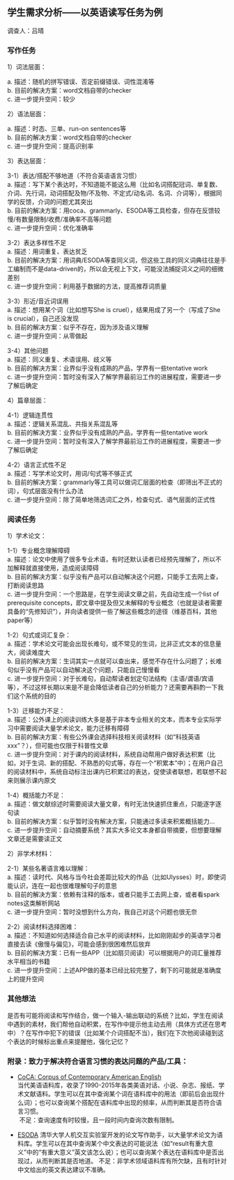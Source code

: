 ## 学生需求分析——以英语读写任务为例

调查人：吕晴

### 写作任务

1）词法层面：

a. 描述：随机的拼写错误、否定前缀错误、词性混淆等<br>
b. 目前的解决方案：word文档自带的checker<br>
c. 进一步提升空间：较少

2）语法层面：

a. 描述：时态、三单、run-on sentences等<br>
b. 目前的解决方案：word文档自带的checker<br>
c. 进一步提升空间：提高识别率

3）表达层面：

3-1）表达/搭配不够地道（不符合英语语言习惯）<br>
a. 描述：写下某个表达时，不知道能不能这么用（比如名词搭配冠词、单复数、介词、先行词，动词搭配及物/不及物、不定式/动名词、名词、介词等），根据同学的反馈，介词的问题尤其突出<br>
b. 目前的解决方案：用coca、grammarly、ESODA等工具检查，但存在反馈较慢/有数量限制/收费/准确率不高等问题<br>
c. 进一步提升空间：优化准确率

3-2）表达多样性不足<br>
a. 描述：用词重复、表达贫乏<br>
b. 目前的解决方案：用词典/ESODA等查同义词，但这些工具的同义词典往往是手工编制而不是data-driven的，所以会无视上下文，可能没法捕捉词义之间的细微差别<br>
c. 进一步提升空间：利用基于数据的方法，提高推荐词质量

3-3）形近/音近词误用<br>
a. 描述：想用某个词（比如想写She is cruel），结果用成了另一个（写成了She is crucial），自己还没发现<br>
b. 目前的解决方案：似乎不存在，因为涉及语义理解<br>
c. 进一步提升空间：从零做起

3-4）其他问题<br>
a. 描述：同义重复、术语误用、歧义等<br>
b. 目前的解决方案：业界似乎没有成熟的产品，学界有一些tentative work<br>
c. 进一步提升空间：暂时没有深入了解学界最前沿工作的进展程度，需要进一步了解后确定

4）篇章层面：

4-1）逻辑连贯性<br>
a. 描述：逻辑关系混乱、共指关系混乱等<br>
b. 目前的解决方案：业界似乎没有成熟的产品，学界有一些tentative work<br>
c. 进一步提升空间：暂时没有深入了解学界最前沿工作的进展程度，需要进一步了解后确定

4-2）语言正式性不足<br>
a. 描述：写学术论文时，用词/句式等不够正式<br>
b. 目前的解决方案：grammarly等工具可以做词汇层面的检查（即筛出不正式的词），句式层面没有什么办法<br>
c. 进一步提升空间：除了简单地筛选词汇之外，检查句式、语气层面的正式性

### 阅读任务

1）学术论文：

1-1）专业概念理解障碍<br>
a. 描述：论文中使用了很多专业术语，有时还默认读者已经预先理解了，所以不加解释就直接使用，造成阅读障碍<br>
b. 目前的解决方案：似乎没有产品可以自动解决这个问题，只能手工去网上查，打断阅读思路<br>
c. 进一步提升空间：一个思路是，在学生阅读文章之前，先自动生成一个list of prerequisite concepts，即文章中提及但又未解释的专业概念（也就是读者需要具备的“先修知识”），并向读者提供一些了解这些概念的途径（维基百科，其他paper等）

1-2）句式或词汇复杂：<br>
a. 描述：学术论文可能会出现长难句，或不常见的生词，比非正式文本的信息量大，阅读难度大<br>
b. 目前的解决方案：生词其实一点就可以查出来，感觉不存在什么问题了；长难句似乎没有产品可以自动解决这个问题，只能自己慢慢看<br>
c. 进一步提升空间：对于长难句，自动帮读者划定句法结构（主语/谓语/宾语等），不过这样长期以来是不是会降低读者自己的分析能力？还需要再斟酌一下我们这个系统的目的

1-3）迁移能力不足：<br>
a. 描述：公外课上的阅读训练大多是基于非本专业相关的文本，而本专业实际学习中需要阅读大量学术论文，能力迁移有障碍<br>
b. 目前的解决方案：有些公外课会选择科技相关阅读材料（如“科技英语xxx”？），但可能也仅限于科普性文章<br>
c. 进一步提升空间：对于课内的阅读材料，系统自动帮用户做好表达积累（比如，对于生词、新的搭配、不熟悉的句式等，存在一个“积累本”中）；在用户自己的阅读材料中，系统自动标注出课内已积累过的表达，促使读者联想，若联想不起来则展示课内原文

1-4）概括能力不足：<br>
a. 描述：做文献综述时需要阅读大量文章，有时无法快速抓住重点，只能逐字逐句读<br>
b. 目前的解决方案：似乎暂时没有解决方案，只能通过多读来积累概括能力…<br>
c. 进一步提升空间：自动摘要系统？其实大多论文本身都自带摘要，但想要理解文章还是需要读正文

2）非学术材料：

2-1）某些名著语言难以理解：<br>
a. 描述：读时代、风格与当今社会差距比较大的作品（比如Ulysses）时，即使词能认识，连在一起也很难理解句子的意思<br>
b. 目前的解决方案：依赖有注释的版本，或者只能手工去网上查，或者看spark notes这类解析网站<br>
c. 进一步提升空间：暂时没想到什么方向，我自己对这个问题也很无奈

2-2）阅读材料选择困难：<br>
a. 描述：不知道如何选择适合自己水平的阅读材料，比如刚刚起步的英语学习者直接去读《傲慢与偏见》，可能会感到很困难然后放弃<br>
b. 目前的解决方案：已有一些APP（比如扇贝阅读）可以根据用户的词汇量推荐水平相当的书籍<br>
c. 进一步提升空间：上述APP做的基本已经比较完整了，剩下的可能就是准确度上的提升空间


### 其他想法

是否有可能将阅读和写作结合，做一个输入-输出联动的系统？比如，学生在阅读中遇到的素材，我们帮他自动积累，在写作中提示他主动去用（具体方式还在思考中）？在写作中犯下的错误（比如某个介词搭配不当），我们在下次他阅读碰到这个表达的时候标出重点来提醒他，强化记忆？

### 附录：致力于解决符合语言习惯的表达问题的产品/工具： 

+ [CoCA: Corpus of Contemporary American English](https://corpus.byu.edu/coca/) <br>当代美语语料库，收录了1990-2015年各类美语对话、小说、杂志、报纸、学术文献语料。学生可以在其中查询某个词在语料库中的用法（即前后会出现什么词）；也可以查询某个搭配在语料库中出现的频率，从而判断其是否符合语言习惯。<br> 不足：查询速度有时较慢，且一段时间内查询次数有限制。 

+ [ESODA](http://www.esoda.org) 清华大学人机交互实验室开发的论文写作助手，以大量学术论文为语料库。学生可以在其中查询某个中文表达的可能说法（如“result有重大意义”中的“有重大意义”英文该怎么说）；也可以查询某个表达在语料库中是否出现过，从而判断其是否地道。 不足：非学术领域语料库有所欠缺，且有时针对中文给出的英文表达建议不准确。 
